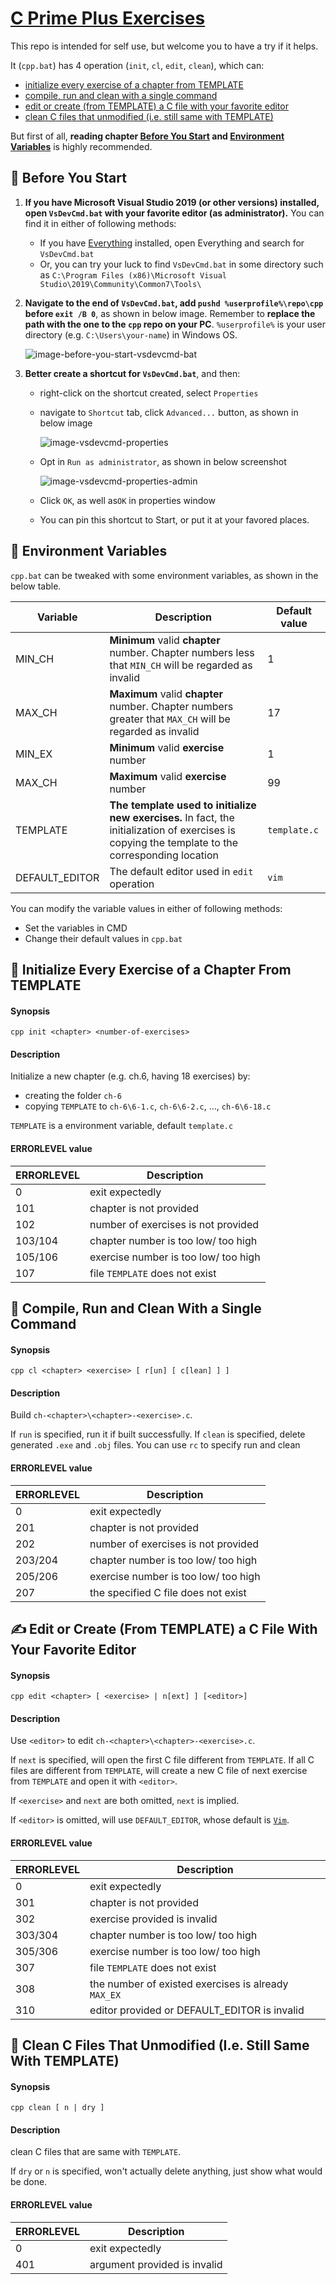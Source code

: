 # [C Prime Plus Exercises](https://github.com/lxvs/cpp)

This repo is intended for self use, but welcome you to have a try if it helps.

It (`cpp.bat`) has 4 operation (`init`, `cl`, `edit`, `clean`), which can:

- [initialize every exercise of a chapter from TEMPLATE](#slotmachine-initialize-every-exercise-of-a-chapter-from-template)
- [compile, run and clean with a single command](#guitar-compile-run-and-clean-with-a-single-command)
- [edit or create (from TEMPLATE) a C file with your favorite editor](#writinghand-edit-or-create-from-template-a-c-file-with-your-favorite-editor)
- [clean C files that unmodified (i.e. still same with TEMPLATE)](#bathtub-clean-c-files-that-unmodified-ie-still-same-with-template)

But first of all, **reading chapter [Before You Start](#trumpet-before-you-start) and [Environment Variables](#symbols-environment-variables)** is highly recommended.



## :trumpet: Before You Start

1. **If you have Microsoft Visual Studio 2019 (or other versions) installed, open `VsDevCmd.bat` with your favorite editor (as administrator).** You can find it in either of following methods:

   - If you have [Everything](https://en.wikipedia.org/wiki/Everything_(software)) installed, open Everything and search for `VsDevCmd.bat`
   - Or, you can try your luck to find `VsDevCmd.bat` in some directory such as `C:\Program Files (x86)\Microsoft Visual Studio\2019\Community\Common7\Tools\`

2. **Navigate to the end of `VsDevCmd.bat`, add `pushd %userprofile%\repo\cpp` before `exit /B 0`**, as shown in below image. Remember to **replace the path with the one to the `cpp` repo on your PC**. `%userprofile%` is your user directory (e.g. `C:\Users\your-name`) in Windows OS.

   ![image-before-you-start-vsdevcmd-bat](\README.assets\image-before-you-start-vsdevcmd-bat.png)

3. **Better create a shortcut for `VsDevCmd.bat`**, and then:

   - right-click on the shortcut created, select `Properties`

   - navigate to `Shortcut` tab, click `Advanced...` button, as shown in below image

     ![image-vsdevcmd-properties](\README.assets\image-vsdevcmd-properties.png)

   - Opt in `Run as administrator`, as shown in below screenshot

     ![image-vsdevcmd-properties-admin](\README.assets\image-vsdevcmd-properties-admin.png)

   - Click `OK`, as well as`OK` in properties window

   - You can pin this shortcut to Start, or put it at your favored places.



## :symbols: Environment Variables

`cpp.bat` can be tweaked with some environment variables, as shown in the below table.

| Variable       | Description                                                  | Default value |
| -------------- | ------------------------------------------------------------ | ------------- |
| MIN_CH         | **Minimum** valid **chapter** number. Chapter numbers less that `MIN_CH` will be regarded as invalid | 1             |
| MAX_CH         | **Maximum** valid **chapter** number. Chapter numbers greater that `MAX_CH` will be regarded as invalid | 17            |
| MIN_EX         | **Minimum** valid **exercise** number                        | 1             |
| MAX_CH         | **Maximum** valid **exercise** number                        | 99            |
| TEMPLATE       | **The template used to initialize new exercises.** In fact, the initialization of exercises is copying the template to the corresponding location | `template.c`  |
| DEFAULT_EDITOR | The default editor used in `edit` operation                  | `vim`         |

You can modify the variable values in either of following methods:

* Set the variables in CMD
* Change their default values in `cpp.bat`



## :slot_machine: Initialize Every Exercise of a Chapter From TEMPLATE

#### Synopsis

```
cpp init <chapter> <number-of-exercises>
```

#### Description

Initialize a new chapter (e.g. ch.6, having 18 exercises) by:

- creating the folder `ch-6`
- copying `TEMPLATE` to `ch-6\6-1.c`, `ch-6\6-2.c`, ..., `ch-6\6-18.c`

`TEMPLATE` is a environment variable, default `template.c`

#### ERRORLEVEL value

| ERRORLEVEL | Description                          |
| ---------- | ------------------------------------ |
| 0          | exit expectedly                      |
| 101        | chapter is not provided              |
| 102        | number of exercises is not provided  |
| 103/104    | chapter number is too low/ too high  |
| 105/106    | exercise number is too low/ too high |
| 107        | file `TEMPLATE` does not exist       |



## :guitar: Compile, Run and Clean With a Single Command

#### Synopsis

```
cpp cl <chapter> <exercise> [ r[un] [ c[lean] ] ]
```

#### Description

Build `ch-<chapter>\<chapter>-<exercise>.c`.

If `run` is specified, run it if built successfully. If `clean` is specified, delete generated `.exe` and `.obj` files. You can use `rc` to specify run and clean

#### ERRORLEVEL value

| ERRORLEVEL | Description                          |
| ---------- | ------------------------------------ |
| 0          | exit expectedly                      |
| 201        | chapter is not provided              |
| 202        | number of exercises is not provided  |
| 203/204    | chapter number is too low/ too high  |
| 205/206    | exercise number is too low/ too high |
| 207        | the specified C file does not exist  |



## :writing_hand: Edit or Create (From TEMPLATE) a C File With Your Favorite Editor

#### Synopsis

```
cpp edit <chapter> [ <exercise> | n[ext] ] [<editor>]
```

#### Description

Use `<editor>` to edit `ch-<chapter>\<chapter>-<exercise>.c`.

If `next` is specified, will open the first C file different from `TEMPLATE`. If all C files are different from `TEMPLATE`, will create a new C file of next exercise from `TEMPLATE` and open it with `<editor>`.

If `<exercise>` and `next` are both omitted, `next` is implied.

If `<editor>` is omitted, will use `DEFAULT_EDITOR`, whose default is [`Vim`](https://en.wikipedia.org/wiki/Vim_(text_editor)).

#### ERRORLEVEL value

| ERRORLEVEL | Description                                         |
| ---------- | --------------------------------------------------- |
| 0          | exit expectedly                                     |
| 301        | chapter is not provided                             |
| 302        | exercise provided is invalid                        |
| 303/304    | chapter number is too low/ too high                 |
| 305/306    | exercise number is too low/ too high                |
| 307        | file `TEMPLATE` does not exist                      |
| 308        | the number of existed exercises is already `MAX_EX` |
| 310        | editor provided or DEFAULT_EDITOR is invalid        |



## :bathtub: Clean C Files That Unmodified (I.e. Still Same With TEMPLATE)

#### Synopsis

```
cpp clean [ n | dry ]
```

#### Description

clean C files that are same with `TEMPLATE`.

If `dry` or `n` is specified, won't actually delete anything, just show what would be done.

#### ERRORLEVEL value

| ERRORLEVEL | Description                  |
| ---------- | ---------------------------- |
| 0          | exit expectedly              |
| 401        | argument provided is invalid |

